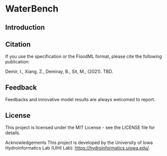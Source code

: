 # WaterBench

## Introduction

## Citation
If you use the specification or the FloodML format, please cite the following publication:

Demir, I., Xiang, Z., Demiray, B., Sit, M., (2021). TBD.

## Feedback
Feedbacks and innovative model results are always welcomed to report.

## License
This project is licensed under the MIT License - see the LICENSE file for details.

Acknowledgements
This project is developed by the University of Iowa Hydroinformatics Lab (UIHI Lab): https://hydroinformatics.uiowa.edu/.
